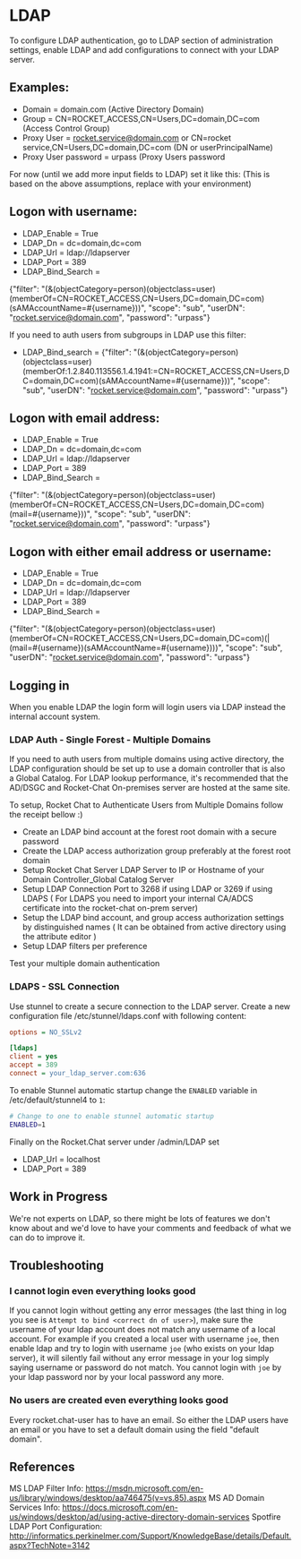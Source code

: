 # LDAP

To configure LDAP authentication, go to LDAP section of administration settings, enable LDAP and add configurations to connect with your LDAP server.

## Examples:

- Domain = domain.com (Active Directory Domain)
- Group = CN=ROCKET_ACCESS,CN=Users,DC=domain,DC=com (Access Control Group)
- Proxy User = rocket.service@domain.com or CN=rocket service,CN=Users,DC=domain,DC=com (DN or userPrincipalName)
- Proxy User password = urpass (Proxy Users password

For now (until we add more input fields to LDAP) set it like this: (This is based on the above assumptions, replace with your environment)

## Logon with username:

- LDAP_Enable = True
- LDAP_Dn = dc=domain,dc=com
- LDAP_Url = ldap://ldapserver
- LDAP_Port = 389
- LDAP_Bind_Search =

{"filter": "(&(objectCategory=person)(objectclass=user)(memberOf=CN=ROCKET_ACCESS,CN=Users,DC=domain,DC=com)(sAMAccountName=#{username}))", "scope": "sub", "userDN": "rocket.service@domain.com", "password": "urpass"}

If you need to auth users from subgroups in LDAP use this filter:

- LDAP_Bind_search = {"filter": "(&(objectCategory=person)(objectclass=user)(memberOf:1.2.840.113556.1.4.1941:=CN=ROCKET_ACCESS,CN=Users,DC=domain,DC=com)(sAMAccountName=#{username}))", "scope": "sub", "userDN": "rocket.service@domain.com", "password": "urpass"}

## Logon with email address:

- LDAP_Enable = True
- LDAP_Dn = dc=domain,dc=com
- LDAP_Url = ldap://ldapserver
- LDAP_Port = 389
- LDAP_Bind_Search =

{"filter": "(&(objectCategory=person)(objectclass=user)(memberOf=CN=ROCKET_ACCESS,CN=Users,DC=domain,DC=com)(mail=#{username}))", "scope": "sub", "userDN": "rocket.service@domain.com", "password": "urpass"}

## Logon with either email address or username:

- LDAP_Enable = True
- LDAP_Dn = dc=domain,dc=com
- LDAP_Url = ldap://ldapserver
- LDAP_Port = 389
- LDAP_Bind_Search =

{"filter": "(&(objectCategory=person)(objectclass=user)(memberOf=CN=ROCKET_ACCESS,CN=Users,DC=domain,DC=com)(|(mail=#{username})(sAMAccountName=#{username})))", "scope": "sub", "userDN": "rocket.service@domain.com", "password": "urpass"}

## Logging in

When you enable LDAP the login form will login users via LDAP instead the internal account system.

### LDAP Auth - Single Forest - Multiple Domains 
If you need to auth users from multiple domains using active directory, the LDAP configuration should be set up to use a domain controller that is also a Global Catalog.
For LDAP lookup performance, it's recommended that the AD/DSGC and Rocket-Chat On-premises server are hosted at the same site.

To setup, Rocket Chat to Authenticate Users from Multiple Domains follow the receipt bellow :)

 - Create an LDAP bind account at the forest root domain with a secure password
 - Create the LDAP access authorization group preferably at the forest root domain
 - Setup Rocket Chat Server LDAP Server to IP or Hostname of your Domain Controller_Global Catalog Server
 - Setup LDAP Connection Port to 3268 if using LDAP or 3269 if using LDAPS ( For LDAPS you need to import your internal CA/ADCS certificate into the rocket-chat on-prem server)
 - Setup the LDAP bind account, and group access authorization settings by distinguished names ( It can be obtained from active directory using the attribute editor )
 - Setup LDAP filters per preference

Test your multiple domain authentication 

### LDAPS - SSL Connection

Use stunnel to create a secure connection to the LDAP server. Create a new configuration file /etc/stunnel/ldaps.conf with following content:

```.ini
options = NO_SSLv2

[ldaps]
client = yes
accept = 389
connect = your_ldap_server.com:636
```

To enable Stunnel automatic startup change the ``ENABLED`` variable in /etc/default/stunnel4 to ``1``:

```.sh
# Change to one to enable stunnel automatic startup
ENABLED=1
```

Finally on the Rocket.Chat server under /admin/LDAP set

- LDAP_Url = localhost
- LDAP_Port = 389

## Work in Progress

We're not experts on LDAP, so there might be lots of features we don't know about and we'd love to have your comments and feedback of what we can do to improve it.

## Troubleshooting

### I cannot login even everything looks good

If you cannot login without getting any error messages (the last thing in log you see is `Attempt to bind <correct dn of user>`), make sure the username of your ldap account does not match any username of a local account. For example if you created a local user with username `joe`, then enable ldap and try to login with username `joe` (who exists on your ldap server), it will silently fail without any error message in your log simply saying username or password do not match. You cannot login with `joe` by your ldap password nor by your local password any more.

### No users are created even everything looks good

Every rocket.chat-user has to have an email. So either the LDAP users have an email or you have to set a default domain using the field "default domain".

## References

MS LDAP Filter Info: <https://msdn.microsoft.com/en-us/library/windows/desktop/aa746475(v=vs.85).aspx>
MS AD Domain Services Info: <https://docs.microsoft.com/en-us/windows/desktop/ad/using-active-directory-domain-services>
Spotfire LDAP Port Configuration: <http://informatics.perkinelmer.com/Support/KnowledgeBase/details/Default.aspx?TechNote=3142>
